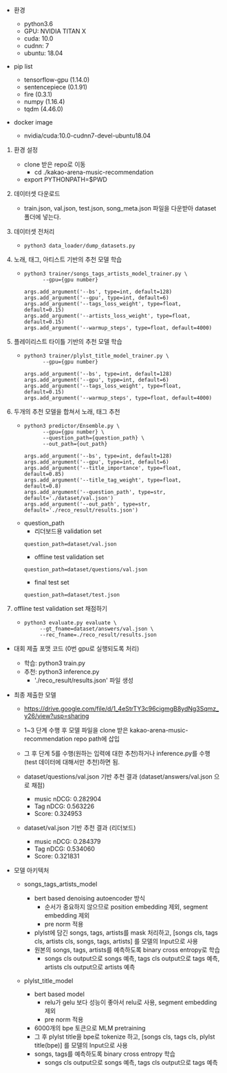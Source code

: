 * 환경
    * python3.6
    * GPU: NVIDIA TITAN X
    * cuda: 10.0
    * cudnn: 7
    * ubuntu: 18.04
    
* pip list
    * tensorflow-gpu (1.14.0)
    * sentencepiece (0.1.91)
    * fire (0.3.1)
    * numpy (1.16.4)
    * tqdm (4.46.0)
    
* docker image
    * nvidia/cuda:10.0-cudnn7-devel-ubuntu18.04
    
1. 환경 설정
    *   clone 받은 repo로 이동
        * cd ./kakao-arena-music-recommendation
    *   export PYTHONPATH=$PWD
    
2. 데이터셋 다운로드
    *   train.json, val.json, test.json, song_meta.json 파일을 다운받아 dataset 폴더에 넣는다.
    
3. 데이터셋 전처리
    *     python3 data_loader/dump_datasets.py

4. 노래, 태그, 아티스트 기반의 추천 모델 학습
    *     python3 trainer/songs_tags_artists_model_trainer.py \
                --gpu={gpu number}
        ```
        args.add_argument('--bs', type=int, default=128)
        args.add_argument('--gpu', type=int, default=6)
        args.add_argument('--tags_loss_weight', type=float, default=0.15)
        args.add_argument('--artists_loss_weight', type=float, default=0.15)
        args.add_argument('--warmup_steps', type=float, default=4000)
        ```

4. 플레이리스트 타이틀 기반의 추천 모델 학습
    *     python3 trainer/plylst_title_model_trainer.py \
                --gpu={gpu number}
        ```
        args.add_argument('--bs', type=int, default=128)
        args.add_argument('--gpu', type=int, default=6)
        args.add_argument('--tags_loss_weight', type=float, default=0.15)
        args.add_argument('--warmup_steps', type=float, default=4000)
        ```

5. 두개의 추천 모델을 합쳐서 노래, 태그 추천
    *     python3 predictor/Ensemble.py \
                --gpu={gpu number} \
                --question_path={question_path} \
                --out_path={out_path}
        ```
        args.add_argument('--bs', type=int, default=128)
        args.add_argument('--gpu', type=int, default=6)
        args.add_argument('--title_importance', type=float, default=0.85)
        args.add_argument('--title_tag_weight', type=float, default=0.8)
        args.add_argument('--question_path', type=str, default='./dataset/val.json')
        args.add_argument('--out_path', type=str, default='./reco_result/results.json')
        ```
    * question_path
        *   리더보드용 validation set
        ```
        question_path=dataset/val.json
        ```
        *   offline test validation set 
        ```
        question_path=dataset/questions/val.json
        ```
        *   final test set
        ```
        question_path=dataset/test.json    
        ```
        
6. offline test validation set 채점하기
    *     python3 evaluate.py evaluate \
               --gt_fname=dataset/answers/val.json \
               --rec_fname=./reco_result/results.json    
    
* 대회 제출 포맷 코드 (0번 gpu로 실행되도록 처리)
    * 학습: python3 train.py
    * 추천: python3 inference.py
        * './reco_result/results.json' 파일 생성 
        
        
* 최종 제출한 모델
    * https://drive.google.com/file/d/1_4eStrTY3c96cigmgB8ydNg3Sqmz_y26/view?usp=sharing
    * 1~3 단계 수행 후 모델 파일을 clone 받은 kakao-arena-music-recommendation repo path에 삽입
    * 그 후 단계 5를 수행(원하는 입력에 대한 추천)하거나 inference.py를 수행(test 데이터에 대해서만 추천)하면 됨.
    
    * dataset/questions/val.json 기반 추천 결과 (dataset/answers/val.json 으로 채점)
        * music nDCG: 0.282904
        * Tag nDCG: 0.563226
        * Score: 0.324953    
    * dataset/val.json 기반 추천 결과 (리더보드)
        * music nDCG: 0.284379
        * Tag nDCG: 0.534060
        * Score: 0.321831
        
* 모델 아키텍처
    * songs_tags_artists_model
        * bert based denoising autoencoder 방식
            * 순서가 중요하지 않으므로 position embedding 제외, segment embedding 제외
            * pre norm 적용
        * plylst에 담긴 songs, tags, artists를 mask 처리하고, [songs cls, tags cls, artists cls, songs, tags, artists] 를 모델의 Input으로 사용
        * 원본의 songs, tags, artists를 예측하도록 binary cross entropy로 학습
            * songs cls output으로 songs 예측, tags cls output으로 tags 예측, artists cls output으로 artists 예측

    * plylst_title_model
        * bert based model
            * relu가 gelu 보다 성능이 좋아서 relu로 사용, segment embedding 제외
            * pre norm 적용
        * 6000개의 bpe 토큰으로 MLM pretraining
        * 그 후 plylst title을 bpe로 tokenize 하고, [songs cls, tags cls, plylst title(bpe)] 를 모델의 Input으로 사용
        * songs, tags를 예측하도록 binary cross entropy 학습
            * songs cls output으로 songs 예측, tags cls output으로 tags 예측
        